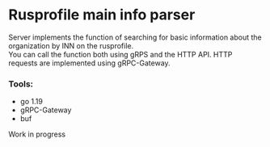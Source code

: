 # Rusprofile main info parser

Server implements the function of searching for basic information about the organization by INN on the rusprofile.  
You can call the function both using gRPS and the HTTP API. HTTP requests are implemented using gRPC-Gateway.  
### Tools:
  - go 1.19
  - gRPC-Gateway
  - buf

Work in progress
